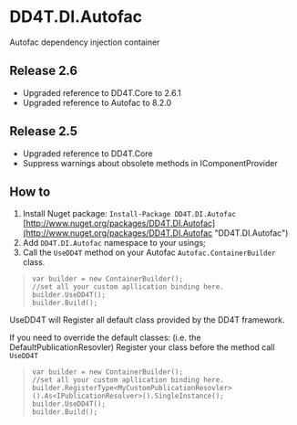 # DD4T.DI.Autofac

Autofac dependency injection container

## Release 2.6

- Upgraded reference to DD4T.Core to 2.6.1
- Upgraded reference to Autofac to 8.2.0

## Release 2.5

- Upgraded reference to DD4T.Core
- Suppress warnings about obsolete methods in IComponentProvider

## How to 

1. Install Nuget package: `Install-Package DD4T.DI.Autofac` [http://www.nuget.org/packages/DD4T.DI.Autofac](http://www.nuget.org/packages/DD4T.DI.Autofac "DD4T.DI.Autofac")
2. Add `DD4T.DI.Autofac` namespace to your usings;
3. Call the `UseDD4T` method on your Autofac `Autofac.ContainerBuilder` class.

>     var builder = new ContainerBuilder();
>     //set all your custom apllication binding here.
>     builder.UseDD4T();
>     builder.Build();


UseDD4T will Register all default class provided by the DD4T framework.

If you need to override the default classes: (i.e. the DefaultPublicationResovler) Register your class before the method call `UseDD4T`

>     var builder = new ContainerBuilder();
>     //set all your custom apllication binding here.
>     builder.RegisterType<MyCustomPublicationResovler>().As<IPublicationResolver>().SingleInstance();
>     builder.UseDD4T();
>     builder.Build();
